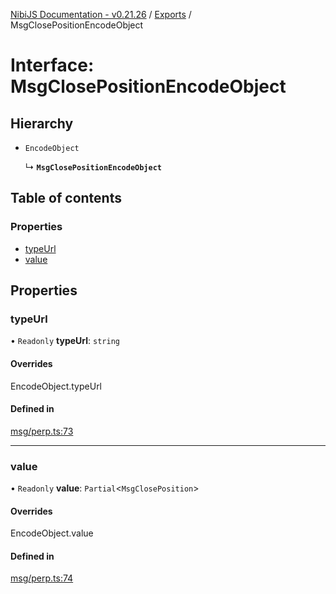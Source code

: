 [NibiJS Documentation - v0.21.26](../intro.md) / [Exports](../modules.md) / MsgClosePositionEncodeObject

# Interface: MsgClosePositionEncodeObject

## Hierarchy

- `EncodeObject`

  ↳ **`MsgClosePositionEncodeObject`**

## Table of contents

### Properties

- [typeUrl](MsgClosePositionEncodeObject.md#typeurl)
- [value](MsgClosePositionEncodeObject.md#value)

## Properties

### typeUrl

• `Readonly` **typeUrl**: `string`

#### Overrides

EncodeObject.typeUrl

#### Defined in

[msg/perp.ts:73](https://github.com/NibiruChain/ts-sdk/blob/43c20f4/packages/nibijs/src/msg/perp.ts#L73)

---

### value

• `Readonly` **value**: `Partial`<`MsgClosePosition`\>

#### Overrides

EncodeObject.value

#### Defined in

[msg/perp.ts:74](https://github.com/NibiruChain/ts-sdk/blob/43c20f4/packages/nibijs/src/msg/perp.ts#L74)
